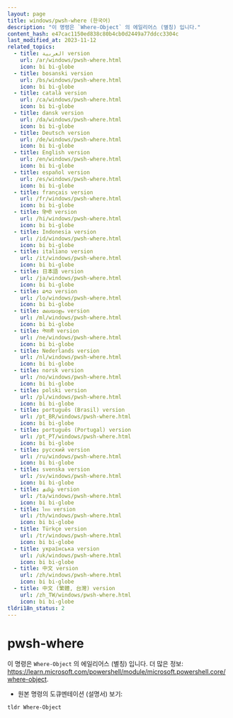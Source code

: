 ```yaml
---
layout: page
title: windows/pwsh-where (한국어)
description: "이 명령은 `Where-Object` 의 에일리어스 (별칭) 입니다."
content_hash: e47cac1150ed838c80b4cb0d2449a77ddcc3304c
last_modified_at: 2023-11-12
related_topics:
  - title: العربية version
    url: /ar/windows/pwsh-where.html
    icon: bi bi-globe
  - title: bosanski version
    url: /bs/windows/pwsh-where.html
    icon: bi bi-globe
  - title: català version
    url: /ca/windows/pwsh-where.html
    icon: bi bi-globe
  - title: dansk version
    url: /da/windows/pwsh-where.html
    icon: bi bi-globe
  - title: Deutsch version
    url: /de/windows/pwsh-where.html
    icon: bi bi-globe
  - title: English version
    url: /en/windows/pwsh-where.html
    icon: bi bi-globe
  - title: español version
    url: /es/windows/pwsh-where.html
    icon: bi bi-globe
  - title: français version
    url: /fr/windows/pwsh-where.html
    icon: bi bi-globe
  - title: हिन्दी version
    url: /hi/windows/pwsh-where.html
    icon: bi bi-globe
  - title: Indonesia version
    url: /id/windows/pwsh-where.html
    icon: bi bi-globe
  - title: italiano version
    url: /it/windows/pwsh-where.html
    icon: bi bi-globe
  - title: 日本語 version
    url: /ja/windows/pwsh-where.html
    icon: bi bi-globe
  - title: ລາວ version
    url: /lo/windows/pwsh-where.html
    icon: bi bi-globe
  - title: മലയാളം version
    url: /ml/windows/pwsh-where.html
    icon: bi bi-globe
  - title: नेपाली version
    url: /ne/windows/pwsh-where.html
    icon: bi bi-globe
  - title: Nederlands version
    url: /nl/windows/pwsh-where.html
    icon: bi bi-globe
  - title: norsk version
    url: /no/windows/pwsh-where.html
    icon: bi bi-globe
  - title: polski version
    url: /pl/windows/pwsh-where.html
    icon: bi bi-globe
  - title: português (Brasil) version
    url: /pt_BR/windows/pwsh-where.html
    icon: bi bi-globe
  - title: português (Portugal) version
    url: /pt_PT/windows/pwsh-where.html
    icon: bi bi-globe
  - title: русский version
    url: /ru/windows/pwsh-where.html
    icon: bi bi-globe
  - title: svenska version
    url: /sv/windows/pwsh-where.html
    icon: bi bi-globe
  - title: தமிழ் version
    url: /ta/windows/pwsh-where.html
    icon: bi bi-globe
  - title: ไทย version
    url: /th/windows/pwsh-where.html
    icon: bi bi-globe
  - title: Türkçe version
    url: /tr/windows/pwsh-where.html
    icon: bi bi-globe
  - title: українська version
    url: /uk/windows/pwsh-where.html
    icon: bi bi-globe
  - title: 中文 version
    url: /zh/windows/pwsh-where.html
    icon: bi bi-globe
  - title: 中文 (繁體, 台灣) version
    url: /zh_TW/windows/pwsh-where.html
    icon: bi bi-globe
tldri18n_status: 2
---
```

# pwsh-where

이 명령은 `Where-Object` 의 에일리어스 (별칭) 입니다.
더 많은 정보: <https://learn.microsoft.com/powershell/module/microsoft.powershell.core/where-object>.

- 원본 명령의 도큐멘테이션 (설명서) 보기:

`tldr Where-Object`
